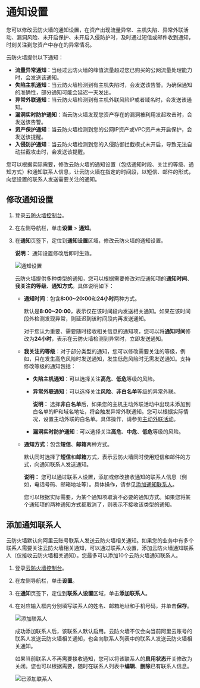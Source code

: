 # 通知设置

您可以修改云防火墙的通知设置，在资产出现流量异常、主机失陷、异常外联活动、漏洞风险、未开启保护、未开启入侵防护时，及时通过短信或邮件收到通知，时刻关注到您资产中存在的异常情况。

云防火墙提供以下通知：

-   **流量异常通知**：当经过云防火墙的峰值流量超过您已购买的公网流量处理能力时，会发送该通知。
-   **失陷主机通知**：当云防火墙检测到有主机失陷时，会发送该告警。为确保通知的准确性，部分通知可能会延迟一天发出。
-   **异常外联通知**：当云防火墙检测到有主机外联风险IP或者域名时，会发送该通知。
-   **漏洞实时防护通知**：当云防火墙发现您资产存在的漏洞被利用发起攻击时，会发送该告警。
-   **资产保护通知**：当云防火墙检测到您的公网IP资产或VPC资产未开启保护，会发送该提醒。
-   **入侵防护通知**：当云防火墙检测到您的入侵防御拦截模式未开启，导致无法自动拦截攻击时，会发送该提醒。

您可以根据实际需要，修改云防火墙的通知设置（包括通知时段、关注的等级、通知方式）和通知联系人信息，让云防火墙在指定的时间段，以短信、邮件的形式，向您设置的联系人发送需要关注的通知。

## 修改通知设置

1.  登录[云防火墙控制台](https://yundun.console.aliyun.com/?p=cfwnext)。

2.  在左侧导航栏，单击**设置** \> **通知**。

3.  在**通知**页签下，定位到**通知设置**区域，修改云防火墙的通知设置。

    **说明：** 通知设置修改后即时生效。

    ![通知设置](https://static-aliyun-doc.oss-accelerate.aliyuncs.com/assets/img/zh-CN/9500522161/p166927.png)

    云防火墙提供多种类型的通知，您可以根据需要修改对应通知项的**通知时间**、**我关注的等级**、**通知方式**。具体说明如下：

    -   **通知时间**：包含**8:00~20:00**和**24小时**两种方式。

        默认是**8:00~20:00**，表示仅在该时间段内发送相关通知。如果在该时间段外检测发现异常，则延迟到该时间段内再发送通知。

        对于您认为重要、需要随时接收相关信息的通知项，您可以将**通知时间**修改为**24小时**，表示在云防火墙检测到异常时，立即发送通知。

    -   **我关注的等级**：对于部分类型的通知，您可以修改需要关注的等级，例如，只在发生高危风险时发送通知，发生低危风险时无需发送通知。支持修改等级的通知包括：
        -   **失陷主机通知**：可以选择关注**高危**、**低危**等级的风险。
        -   **异常外联通知**：可以选择关注**风险**、**非白名单**等级的异常外联。

            **说明：** 选择**非白名单**后，如果您的主机主动外联活动中出现未添加到白名单的IP和域名地址，将会触发异常外联通知。您可以根据实际情况，设置主动外联的白名单。具体操作，请参见[主动外联活动](/cn.zh-CN/网络流量分析/主动外联活动.md)。

        -   **漏洞实时防护通知**：可以选择关注**高危**、**中危**、**低危**等级的风险。
    -   **通知方式**：包含**短信**、**邮箱**两种方式。

        默认同时选择了**短信**和**邮箱**方式，表示云防火墙同时使用短信和邮件的方式，向通知联系人发送通知。

        **说明：** 您可以通过联系人设置，添加或修改接收通知的联系人信息（例如，电话号码、邮箱地址等）。具体操作，请参见[添加通知联系人](#section_apm_stl_unk)。

        您可以根据实际需要，为某个通知项取消不必要的通知方式。如果您将某个通知项的两种通知方式都取消了，则表示不接收该类型的通知。


## 添加通知联系人

云防火墙默认向阿里云账号联系人发送云防火墙相关通知。如果您的业务中有多个联系人需要关注云防火墙相关通知，可以通过联系人设置，添加云防火墙通知联系人（仅接收云防火墙相关通知）。您最多可以添加10个云防火墙通知联系人。

1.  登录[云防火墙控制台](https://yundun.console.aliyun.com/?p=cfwnext)。

2.  在左侧导航栏，单击**设置**。

3.  在**通知**页签下，定位到**联系人设置**区域，单击**添加联系人**。

4.  在对应输入框内分别填写联系人的姓名、邮箱地址和手机号码，并单击**保存**。

    ![添加联系人](https://static-aliyun-doc.oss-accelerate.aliyuncs.com/assets/img/zh-CN/9500522161/p237831.png)

    成功添加联系人后，该联系人默认启用。云防火墙不仅会向当前阿里云账号的联系人发送云防火墙相关通知，也会向联系人列表中的联系人发送云防火墙相关通知。

    如果当前联系人不再需要接收通知，您可以将该联系人的**启用状态**开关修改为关闭。您也可以根据需要，随时在联系人列表中**编辑**、**删除**已有联系人信息。

    ![已添加联系人](https://static-aliyun-doc.oss-accelerate.aliyuncs.com/assets/img/zh-CN/9500522161/p237837.png)


